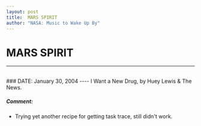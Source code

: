 ```yaml
---
layout: post
title:  MARS SPIRIT
author: "NASA: Music to Wake Up By"
---
```


# MARS SPIRIT
----
<br/>
### DATE: January 30, 2004
----
I Want a New Drug, by Huey Lewis & The News.

##### Comment:
* Trying yet another recipe for getting task trace, still didn't work.
